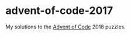 advent-of-code-2017
===================

My solutions to the [Advent of Code](http://adventofcode.com/) 2018 puzzles.
